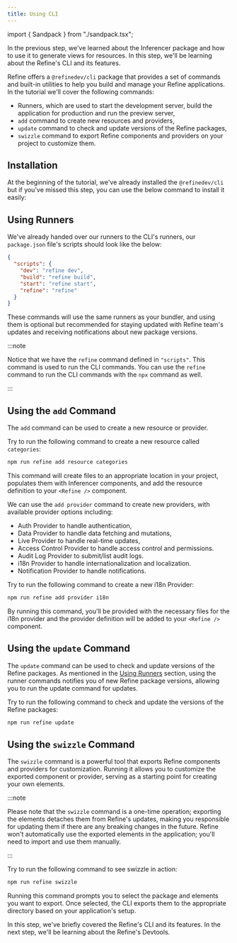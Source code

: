 ```yaml
---
title: Using CLI
---
```


import { Sandpack } from "./sandpack.tsx";

<Sandpack>

In the previous step, we've learned about the Inferencer package and how to use it to generate views for resources. In this step, we'll be learning about the Refine's CLI and its features.

Refine offers a `@refinedev/cli` package that provides a set of commands and built-in utilities to help you build and manage your Refine applications. In the tutorial we'll cover the following commands:

- Runners, which are used to start the development server, build the application for production and run the preview server,
- `add` command to create new resources and providers,
- `update` command to check and update versions of the Refine packages,
- `swizzle` command to export Refine components and providers on your project to customize them.

## Installation

At the beginning of the tutorial, we've already installed the `@refinedev/cli` but if you've missed this step, you can use the below command to install it easily:

<InstallPackagesCommand args="@refinedev/cli" />

## Using Runners

We've already handed over our runners to the CLI's runners, our `package.json` file's scripts should look like the below:

```json title="package.json"
{
  "scripts": {
    "dev": "refine dev",
    "build": "refine build",
    "start": "refine start",
    "refine": "refine"
  }
}
```

These commands will use the same runners as your bundler, and using them is optional but recommended for staying updated with Refine team's updates and receiving notifications about new package versions.

:::note

Notice that we have the `refine` command defined in `"scripts"`. This command is used to run the CLI commands. You can use the `refine` command to run the CLI commands with the `npx` command as well.

:::

## Using the `add` Command

The `add` command can be used to create a new resource or provider.

Try to run the following command to create a new resource called `categories`:

```sh
npm run refine add resource categories
```

This command will create files to an appropriate location in your project, populates them with Inferencer components, and add the resource definition to your `<Refine />` component.

<VideoInView src="https://refine.ams3.cdn.digitaloceanspaces.com/assets/tutorial/webm/add-resource.webm" playsInline loop autoPlay muted />

We can use the `add provider` command to create new providers, with available provider options including:

- Auth Provider to handle authentication,
- Data Provider to handle data fetching and mutations,
- Live Provider to handle real-time updates,
- Access Control Provider to handle access control and permissions.
- Audit Log Provider to submit/list audit logs.
- i18n Provider to handle internationalization and localization.
- Notification Provider to handle notifications.

Try to run the following command to create a new i18n Provider:

```sh
npm run refine add provider i18n
```

By running this command, you'll be provided with the necessary files for the i18n provider and the provider definition will be added to your `<Refine />` component.

<VideoInView src="https://refine.ams3.cdn.digitaloceanspaces.com/assets/tutorial/webm/add-provider-i18n.webm" playsInline loop autoPlay muted />

## Using the `update` Command

The `update` command can be used to check and update versions of the Refine packages. As mentioned in the [Using Runners](#using-runners) section, using the runner commands notifies you of new Refine package versions, allowing you to run the update command for updates.

Try to run the following command to check and update the versions of the Refine packages:

```sh
npm run refine update
```

## Using the `swizzle` Command

The `swizzle` command is a powerful tool that exports Refine components and providers for customization. Running it allows you to customize the exported component or provider, serving as a starting point for creating your own elements.

:::note

Please note that the `swizzle` command is a one-time operation; exporting the elements detaches them from Refine's updates, making you responsible for updating them if there are any breaking changes in the future. Refine won't automatically use the exported elements in the application; you'll need to import and use them manually.

:::

Try to run the following command to see swizzle in action:

```sh
npm run refine swizzle
```

Running this command prompts you to select the package and elements you want to export. Once selected, the CLI exports them to the appropriate directory based on your application's setup.

<VideoInView src="https://refine.ams3.cdn.digitaloceanspaces.com/assets/tutorial/webm/cli-swizzle.webm" playsInline loop autoPlay muted />

In this step, we've briefly covered the Refine's CLI and its features. In the next step, we'll be learning about the Refine's Devtools.

</Sandpack>
